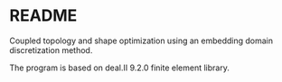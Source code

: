 # README #

Coupled topology and shape optimization using an embedding domain discretization method.

The program is based on deal.II 9.2.0 finite element library.
